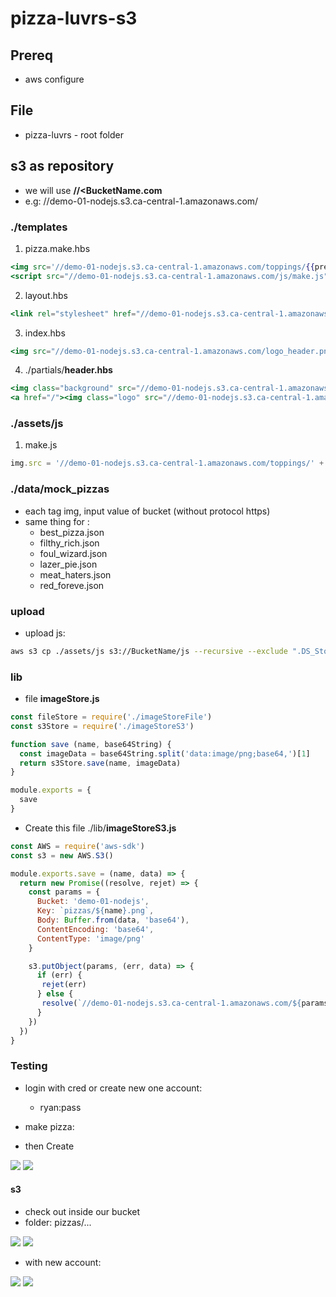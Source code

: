 # pizza-luvrs-s3

## Prereq

* aws configure

## File

* pizza-luvrs - root folder

## s3 as repository

* we will use **//<BucketName.com**
* e.g: //demo-01-nodejs.s3.ca-central-1.amazonaws.com/

### ./templates

1. pizza.make.hbs
````hbs
<img src='//demo-01-nodejs.s3.ca-central-1.amazonaws.com/toppings/{{previewImage}}' />
<script src="//demo-01-nodejs.s3.ca-central-1.amazonaws.com/js/make.js"></script>
````

2. layout.hbs
````hbs
<link rel="stylesheet" href="//demo-01-nodejs.s3.ca-central-1.amazonaws.com/css/stylesheet.css" />
````

3. index.hbs
````hbs
<img src="//demo-01-nodejs.s3.ca-central-1.amazonaws.com/logo_header.png" class="logo" />
````

4. ./partials/**header.hbs**
````hbs
<img class="background" src="//demo-01-nodejs.s3.ca-central-1.amazonaws.com/header.png" />
<a href="/"><img class="logo" src="//demo-01-nodejs.s3.ca-central-1.amazonaws.com/logo_header.png" /></a>
````

### ./assets/js

1. make.js
````js
img.src = '//demo-01-nodejs.s3.ca-central-1.amazonaws.com/toppings/' + val.image
````

### ./data/mock_pizzas

* each tag img, input value of bucket (without protocol https)
* same thing for :
    * best_pizza.json
    * filthy_rich.json
    * foul_wizard.json
    * lazer_pie.json
    * meat_haters.json
    * red_foreve.json

### upload
* upload js:
````bash
aws s3 cp ./assets/js s3://BucketName/js --recursive --exclude ".DS_Store"
````

### lib
* file **imageStore.js**
````js
const fileStore = require('./imageStoreFile')
const s3Store = require('./imageStoreS3')

function save (name, base64String) {
  const imageData = base64String.split('data:image/png;base64,')[1]
  return s3Store.save(name, imageData)
}

module.exports = {
  save
}
````

* Create this file ./lib/**imageStoreS3.js**
````js
const AWS = require('aws-sdk')
const s3 = new AWS.S3()

module.exports.save = (name, data) => {
  return new Promise((resolve, rejet) => {
    const params = {
      Bucket: 'demo-01-nodejs',
      Key: `pizzas/${name}.png`,
      Body: Buffer.from(data, 'base64'),
      ContentEncoding: 'base64',
      ContentType: 'image/png'
    }

    s3.putObject(params, (err, data) => {
      if (err) {
       rejet(err)
      } else {
       resolve(`//demo-01-nodejs.s3.ca-central-1.amazonaws.com/${params.Key}`)
      }
    })
  })
}
````

### Testing
* login with cred or create new one account:
  * ryan:pass
  
* make pizza:
* then Create

[<img src="https://i.imgur.com/OH5q6fJ.png">](https://i.imgur.com/OH5q6fJ.png)
[<img src="https://i.imgur.com/W5lU1A0.png">](https://i.imgur.com/W5lU1A0.png)

#### s3
* check out inside our bucket
* folder: pizzas/...

[<img src="https://i.imgur.com/QmJLRLX.png">](https://i.imgur.com/QmJLRLX.png)
[<img src="https://i.imgur.com/i9hOUxB.png">](https://i.imgur.com/i9hOUxB.png)

* with new account:

[<img src="https://i.imgur.com/MxyG9CW.png">](https://i.imgur.com/MxyG9CW.png)
[<img src="https://i.imgur.com/VEmyepb.png">](https://i.imgur.com/VEmyepb.png)
